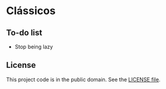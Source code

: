 # Clássicos

## To-do list

* Stop being lazy

## License

This project code is in the public domain. See the [LICENSE file][1].

[1]: https://github.com/Nhanderu/derby-paulista/blob/master/LICENSE
